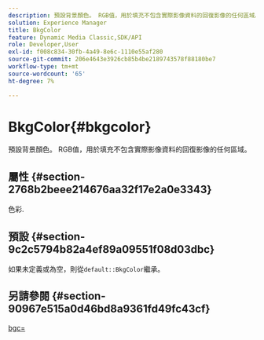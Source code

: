 ```yaml
---
description: 預設背景顏色。 RGB值，用於填充不包含實際影像資料的回復影像的任何區域。
solution: Experience Manager
title: BkgColor
feature: Dynamic Media Classic,SDK/API
role: Developer,User
exl-id: f008c834-30fb-4a49-8e6c-1110e55af280
source-git-commit: 206e4643e3926cb85b4be2189743578f88180be7
workflow-type: tm+mt
source-wordcount: '65'
ht-degree: 7%

---
```


# BkgColor{#bkgcolor}

預設背景顏色。 RGB值，用於填充不包含實際影像資料的回復影像的任何區域。

## 屬性 {#section-2768b2beee214676aa32f17e2a0e3343}

色彩.

## 預設 {#section-9c2c5794b82a4ef89a09551f08d03dbc}

如果未定義或為空，則從`default::BkgColor`繼承。

## 另請參閱 {#section-90967e515a0d46bd8a9361fd49fc43cf}

[bgc=](../../../../../is-api/http-ref/image-serving-api-ref/c-http-protocol-reference/c-command-reference/r-bgc.md#reference-53376175f617446fbe5c69120f834b88)
